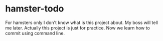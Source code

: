 # hamster-todo
For hamsters only
I don't know what is this project about. My boss will tell me later.
Actually this project is just for practice. 
Now we learn how to commit using command line.